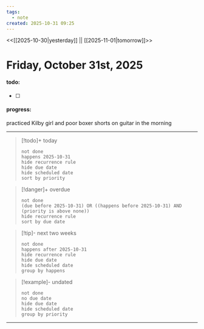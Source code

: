 ```yaml
---
tags:
  - note
created: 2025-10-31 09:25
---
```

<<[[2025-10-30|yesterday]] || [[2025-11-01|tomorrow]]>>
# Friday, October 31st, 2025
#### todo: 
- [ ] 


















#### progress:
practiced Kilby girl and poor boxer shorts on guitar in the morning


















---
> [!todo]+ today
> ```tasks
> not done
> happens 2025-10-31
> hide recurrence rule
> hide due date
> hide scheduled date
> sort by priority
> ```

> [!danger]+ overdue 
> ```tasks
> not done
> (due before 2025-10-31) OR ((happens before 2025-10-31) AND (priority is above none))
> hide recurrence rule
> sort by due date
> ```

> [!tip]- next two weeks
> ```tasks
> not done
> happens after 2025-10-31
> hide recurrence rule
> hide due date
> hide scheduled date
> group by happens
> ```

> [!example]- undated
> ```tasks
> not done
> no due date
> hide due date
> hide scheduled date
> group by priority
> ```

---









